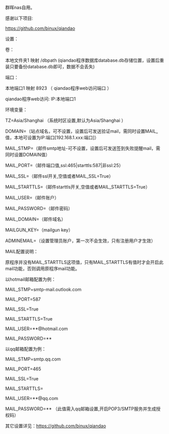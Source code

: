 群晖nas自用。

感谢以下项目:

https://github.com/binux/qiandao

设置：

卷：

本地文件夹1 映射 /dbpath (qiandao程序数据库database.db存储位置，设置后重装只要备份database.db即可，数据不会丢失)

端口：

本地端口1 映射 8923 （ qiandao程序web访问端口 ）

qiandao程序web访问: IP:本地端口1

环境变量：

TZ=Asia/Shanghai （系统时区设置,默认为Asia/Shanghai ）

DOMAIN=（站点域名，可不设置，设置后可发送验证mail，需同时设置MAIL_值，本地可设置为IP:端口[192.168.1.xxx:端口]）

MAIL_STMP=（邮件smtp地址-可不设置，设置后可发送签到失败提醒mail，需同时设置DOMAIN值）

MAIL_PORT=（邮件端口值,ssl:465|starttls:587|非ssl:25）

MAIL_SSL=（邮件ssl开关,空值或者MAIL_SSL=True）

MAIL_STARTTLS=（邮件starttls开关,空值或者MAIL_STARTTLS=True）

MAIL_USER=（邮件账户）

MAIL_PASSWORD=（邮件密码）

MAIL_DOMAIN=（邮件域名）

MAILGUN_KEY=（mailgun key）

ADMINEMAIL=（设置管理员账户，第一次不会生效，只有注册用户才生效）

MAIL配置说明：

原程序并没有MAIL_STARTTLS这项值，只有MAIL_STARTTLS有值时才会开启此mail功能，否则调用原程序mail功能。

以hotmail邮箱配置为例：

MAIL_STMP=smtp-mail.outlook.com

MAIL_PORT=587

MAIL_SSL=True

MAIL_STARTTLS=True

MAIL_USER=**@hotmail.com

MAIL_PASSWORD=**

以qq邮箱配置为例：

MAIL_STMP=smtp.qq.com

MAIL_PORT=465

MAIL_SSL=True

MAIL_STARTTLS=

MAIL_USER=**@qq.com

MAIL_PASSWORD=** （此值需入qq邮箱设置,开启POP3/SMTP服务并生成授权码）


其它设置详见：https://github.com/binux/qiandao
